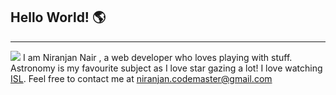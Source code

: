 
<h2>Hello World! 🌎</h2>
<hr>
<img src="https://i.imgur.com/WY9fjI6.png">
I am Niranjan Nair , a web developer who loves playing with stuff. 
Astronomy is my favourite subject as I love star gazing a lot! 
I love watching <a href="https://en.wikipedia.org/wiki/Indian_Super_League">ISL</a>. 
Feel free to contact me at <a href="mailto:niranjan.codemaster@gmail.com">niranjan.codemaster@gmail.com</a> 

